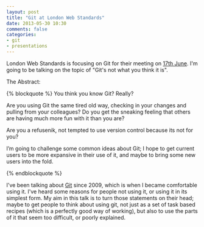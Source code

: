 ```yaml
---
layout: post
title: "Git at London Web Standards"
date: 2013-05-30 10:30
comments: false
categories:
- git
- presentations
---
```


London Web Standards is focusing on Git for their meeting on
[17th June](http://londonwebstandards.org/2013/05/lws-june-2013-gitdiet/). I'm
going to be talking on the topic of "Git's not what you think it is".

<!-- more -->

The Abstract:

{% blockquote %}
You think you know Git? Really?

Are you using Git the same tired old way, checking in your changes and pulling
from your colleagues? Do you get the sneaking feeling that others are having
much more fun with it than you are?

Are you a refusenik, not tempted to use version control because its not for you?

I’m going to challenge some common ideas about Git; I hope to get current users
to be more expansive in their use of it, and maybe to bring some new users into
the fold.

{% endblockquote %}

I've been talking about [Git](https://alpha.app.net/abizern) since 2009, which
is when I became comfortable using it. I've heard some reasons for people not
using it, or using it in its simplest form. My aim in this talk is to turn those
statements on their head; maybe to get people to think about using git, not just
as a set of task based recipes (which is a perfectly good way of working), but
also to use the parts of it that seem too difficult, or poorly explained.
